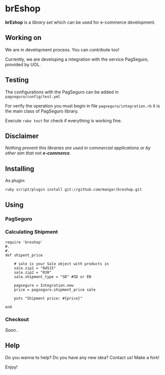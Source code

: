 # brEshop

**brEshop** is a *library set* which can be used for e-commerce development.

## Working on

We are in development process. You can contribute too!

Currently, we are developing a integration with the service PagSeguro, provided by UOL.

## Testing

The configurations with the PagSeguro can be added in `pagseguro/config/test.yml`

For verify the operation you must begin in file `pagseguro/integration.rb` it is the main class of PagSeguro library.

Execute `rake test` for check if everything is working fine.

## Disclaimer

*Nothing prevent this libraries are used in commercial applications or by other aim that not **e-commerce**.*

## Installing

As plugin:

    ruby script/plugin install git://github.com/mangar/breshop.git

## Using

### PagSeguro

### Calculating Shipment

	require 'breshop'
	#.
	#.
  	def shipent_price

		# sale is your Sale object with products in
	    sale.zip1 = "04515"
	    sale.zip2 = "030"
	    sale.shipment_type = "SD" #SD or EN

	    pagseguro = Integration.new
	    price = pagseguro.shipment_price sale

		puts "Shipment price: #{price}"

  	end

### Checkout

*Soon..*


## Help

Do you wanna to help? Do you have any new idea? Contact us! Make a fork! 

Enjoy!




